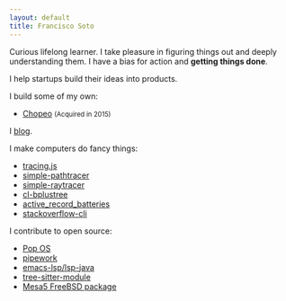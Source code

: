 ```yaml
---
layout: default
title: Francisco Soto
---
```


Curious lifelong learner. I take pleasure in figuring things out and deeply
understanding them. I have a bias for action and **getting things done**.

I help startups build their ideas into products.

I build some of my own:

- <a target="_blank" href="https://web.archive.org/web/20141219064754/https://www.chopeo.mx/">Chopeo</a> <small>(Acquired in 2015)</small>

I [blog](/blog).

I make computers do fancy things:
- <a target="_blank" href="https://github.com/ebobby/tracing.js">tracing.js</a>
- <a target="_blank" href="https://github.com/ebobby/simple-pathtracer">simple-pathtracer</a>
- <a target="_blank" href="https://github.com/ebobby/simple-raytracer">simple-raytracer</a>
- <a target="_blank" href="https://github.com/ebobby/cl-bplustree">cl-bplustree</a>
- <a target="_blank" href="https://github.com/ebobby/active_record_batteries">active_record_batteries</a>
- <a target="_blank" href="https://github.com/ebobby/stackoverflow-cli">stackoverflow-cli</a>


I contribute to open source:
- <a target="_blank" href="https://github.com/pop-os/system76-power/pull/45">Pop OS</a>
- <a target="_blank" href="https://github.com/jpetazzo/pipework/pull/231">pipework</a>
- <a target="_blank" href="https://github.com/emacs-lsp/lsp-java/pull/177">emacs-lsp/lsp-java</a>
- <a target="_blank" href="https://github.com/casouri/tree-sitter-module/pull/27">tree-sitter-module</a>
- <a target="_blank" href="https://lists.freebsd.org/pipermail/cvs-ports/2003-October/014219.html">Mesa5 FreeBSD package</a>
